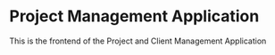 # Project Management Application

This is the frontend of the Project and Client Management Application
